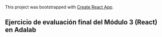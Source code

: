 This project was bootstrapped with [Create React App](https://github.com/facebook/create-react-app).

## Ejercicio de evaluación final del Módulo 3 (React) en Adalab